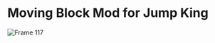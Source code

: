 # Moving Block Mod for Jump King

![Frame 117](https://github.com/user-attachments/assets/6b5dd782-c6aa-498e-9c94-44c127bfd5de)
